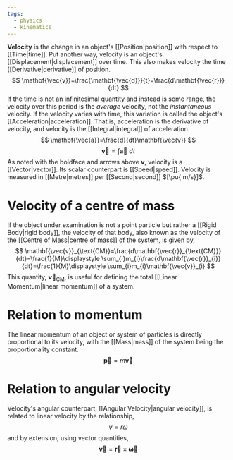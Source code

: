 ```yaml
---
tags:
  - physics
  - kinematics
---
```

**Velocity** is the change in an object's [[Position|position]] with respect to [[Time|time]]. Put another way, velocity is an object's [[Displacement|displacement]] over time. This also makes velocity the time [[Derivative|derivative]] of position.
$$
\mathbf{\vec{v}}=\frac{\mathbf{\vec{d}}}{t}=\frac{d\mathbf{\vec{r}}}{dt}
$$
If the time is not an infinitesimal quantity and instead is some range, the velocity over this period is the *average* velocity, not the *instantaneous* velocity. If the velocity varies with time, this variation is called the object's [[Acceleration|acceleration]]. That is, acceleration is the derivative of velocity, and velocity is the [[Integral|integral]] of acceleration.
$$
\mathbf{\vec{a}}=\frac{d}{dt}\mathbf{\vec{v}}
$$
$$
\mathbf{\vec{v}}=\int \mathbf{\vec{a}}\ dt
$$As noted with the boldface and arrows above $\mathbf{v}$, velocity is a [[Vector|vector]]. Its scalar counterpart is [[Speed|speed]]. Velocity is measured in [[Metre|metres]] per [[Second|second]] $[\pu{ m/s}]$.

# Velocity of a centre of mass

If the object under examination is not a point particle but rather a [[Rigid Body|rigid body]], the velocity of that body, also known as the velocity of the [[Centre of Mass|centre of mass]] of the system, is given by,
$$
\mathbf{\vec{v}}_{\text{CM}}=\frac{d\mathbf{\vec{r}}_{\text{CM}}}{dt}=\frac{1}{M}\displaystyle \sum_{i}m_{i}\frac{d\mathbf{\vec{r}}_{i}}{dt}=\frac{1}{M}\displaystyle \sum_{i}m_{i}\mathbf{\vec{v}}_{i}
$$
This quantity, $\mathbf{\vec{v}}_{\text{CM}}$, is useful for defining the total [[Linear Momentum|linear momentum]] of a system.

# Relation to momentum

The linear momentum of an object or system of particles is directly proportional to its velocity, with the [[Mass|mass]] of the system being the proportionality constant.
$$
\mathbf{\vec{p}}=m\mathbf{\vec{v}}
$$

# Relation to angular velocity

Velocity's angular counterpart, [[Angular Velocity|angular velocity]], is related to linear velocity by the relationship,
$$
v=r\omega 
$$
and by extension, using vector quantities,
$$
\mathbf{\vec{v}}=\mathbf{\vec{r}}\times \mathbf{\vec{\omega}}
$$
